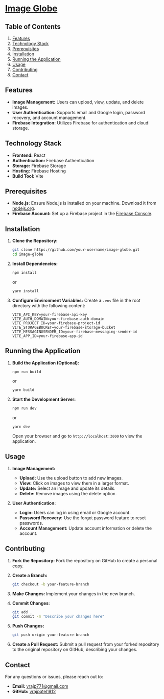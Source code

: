 # [Image Globe](https://image-globe.vercel.app)

## Table of Contents
1. [Features](#features)
2. [Technology Stack](#technology-stack)
3. [Prerequisites](#prerequisites)
4. [Installation](#installation)
5. [Running the Application](#running-the-application)
6. [Usage](#usage)
7. [Contributing](#contributing)
8. [Contact](#contact)

## Features
- **Image Management:** Users can upload, view, update, and delete images.
- **User Authentication:** Supports email and Google login, password recovery, and account management.
- **Firebase Integration:** Utilizes Firebase for authentication and cloud storage.

## Technology Stack
- **Frontend:** React
- **Authentication:** Firebase Authentication
- **Storage:** Firebase Storage
- **Hosting:** Firebase Hosting
- **Build Tool:** Vite

## Prerequisites
- **Node.js:** Ensure Node.js is installed on your machine. Download it from [nodejs.org](https://nodejs.org/).
- **Firebase Account:** Set up a Firebase project in the [Firebase Console](https://console.firebase.google.com/).

## Installation

1. **Clone the Repository:**
   ```bash
   git clone https://github.com/your-username/image-globe.git
   cd image-globe
   ```

2. **Install Dependencies:**
   ```bash
   npm install
   ```
   or
   ```bash
   yarn install
   ```

3. **Configure Environment Variables:**
   Create a `.env` file in the root directory with the following content:
   ```env
   VITE_API_KEY=your-firebase-api-key
   VITE_AUTH_DOMAIN=your-firebase-auth-domain
   VITE_PROJECT_ID=your-firebase-project-id
   VITE_STORAGEBUCKET=your-firebase-storage-bucket
   VITE_MESSAGINGSENDER_ID=your-firebase-messaging-sender-id
   VITE_APP_ID=your-firebase-app-id
   ```

## Running the Application

1. **Build the Application (Optional):**
   ```bash
   npm run build
   ```
   or
   ```bash
   yarn build
   ```

2. **Start the Development Server:**
   ```bash
   npm run dev
   ```
   or
   ```bash
   yarn dev
   ```
   Open your browser and go to `http://localhost:3000` to view the application.

## Usage
1. **Image Management:**
   - **Upload:** Use the upload button to add new images.
   - **View:** Click on images to view them in a larger format.
   - **Update:** Select an image and update its details.
   - **Delete:** Remove images using the delete option.

2. **User Authentication:**
   - **Login:** Users can log in using email or Google account.
   - **Password Recovery:** Use the forgot password feature to reset passwords.
   - **Account Management:** Update account information or delete the account.

## Contributing

1. **Fork the Repository:**
   Fork the repository on GitHub to create a personal copy.

2. **Create a Branch:**
   ```bash
   git checkout -b your-feature-branch
   ```

3. **Make Changes:**
   Implement your changes in the new branch.

4. **Commit Changes:**
   ```bash
   git add .
   git commit -m "Describe your changes here"
   ```

5. **Push Changes:**
   ```bash
   git push origin your-feature-branch
   ```

6. **Create a Pull Request:**
   Submit a pull request from your forked repository to the original repository on GitHub, describing your changes.

## Contact
For any questions or issues, please reach out to:

- **Email:** vrajp771@gmail.com
- **GitHub:** [vrajpatel1812](https://github.com/vrajpatel1812)
